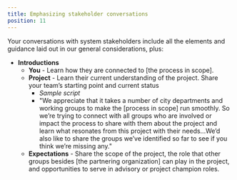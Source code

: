 ```yaml
---
title: Emphasizing stakeholder conversations
position: 11
---
```


Your conversations with system stakeholders include all the elements and guidance laid out in our general considerations, plus:

* **Introductions**
  * **You** - Learn how they are connected to [the process in scope].
  * **Project** - Learn their current understanding of the project. Share your team’s starting point and current status
	* *Sample script*
    * "We appreciate that it takes a number of city departments and working groups to make the [process in scope] run smoothly. So we’re trying to connect with all groups who are involved or impact the process to share with them about the project and learn what resonates from this project with their needs...We’d also like to share the groups we’ve identified so far to see if you think we’re missing any."
  * **Expectations** - Share the scope of the project, the role that other groups besides [the partnering organization] can play in the project, and opportunities to serve in advisory or project champion roles.
